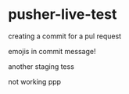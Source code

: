 # pusher-live-test

creating a commit for a pul request

emojis in commit message!


another staging tess

not working
ppp
